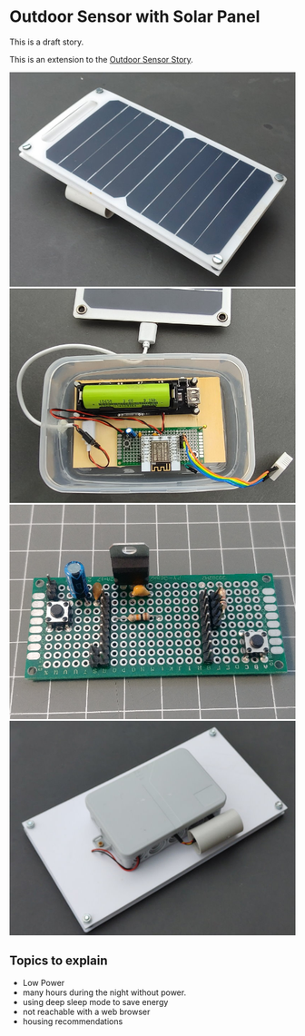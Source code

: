 # Outdoor Sensor with Solar Panel

This is a draft story.


This is an extension to the [Outdoor Sensor Story](/stories/story-outdoorsensor.md).

![Outdoor solar driven sensor](/stories/outdoorsolar01.jpg "w200")
![Outdoor solar driven sensor](/stories/outdoorsolar02.jpg "w200")
![Outdoor solar driven sensor](/stories/outdoorsolar03.jpg "w200")
![Outdoor solar driven sensor](/stories/outdoorsolar04.jpg "w200")

## Topics to explain

* Low Power
* many hours during the night without power.
* using deep sleep mode to save energy
* not reachable with a web browser
* housing recommendations

